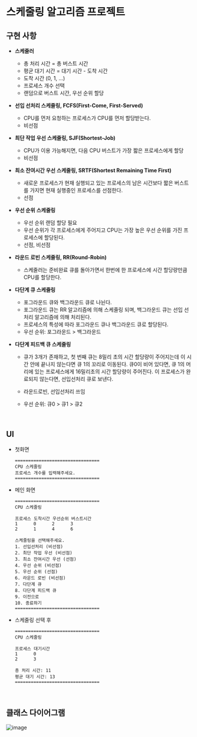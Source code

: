 # 스케줄링 알고리즘 프로젝트

## 구현 사항

* **스케줄러**
  * 총 처리 시간 = 총 버스트 시간
  * 평균 대기 시간 = 대기 시간 - 도착 시간
  * 도착 시간 (0, 1, ...)
  * 프로세스 개수 선택
  * 랜덤으로 버스트 시간, 우선 순위 할당

* **선입 선처리 스케줄링, FCFS(First-Come, First-Served)**

  * CPU를 먼저 요청하는 프로세스가 CPU를 먼저 할당받는다.
  * 비선점

* **최단 작업 우선 스케줄링, SJF(Shortest-Job)**

  * CPU가 이용 가능해지면, 다음 CPU 버스트가 가장 짧은 프로세스에게 할당
  * 비선점

* **최소 잔여시간 우선 스케줄링, SRTF(Shortest Remaining Time First)**

  * 새로운 프로세스가 현재 실행되고 있는 프로세스의 남은 시간보다 짧은 버스트를 가지면 현재 실행중인 프로세스를 선점한다.
  * 선점

* **우선 순위 스케줄링**

  * 우선 순위 랜덤 할당 필요
  * 우선 순위가 각 프로세스에게 주어지고 CPU는 가장 높은 우선 순위를 가진 프로세스에 할당된다.
  * 선점, 비선점

* **라운드 로빈 스케줄링, RR(Round-Robin)**

  * 스케줄러는 준비완료 큐를 돌아가면서 한번에 한 프로세스에 시간 할당량만큼 CPU를 할당한다.

* **다단계 큐 스케줄링**

  * 포그라운드 큐와 백그라운드 큐로 나뉜다.
  * 포그라운드 큐는 RR 알고리즘에 의해 스케줄링 되며, 백그라운드 큐는 선입 선처리 알고리즘에 의해 처리된다. 
  * 프로세스의 특성에 따라 포그라운드 큐나 백그라운드 큐로 할당된다.
  * 우선 순위: 포그라운드 > 백그라운드

* **다단계 피드백 큐 스케줄링**

  * 큐가 3개가 존재하고, 첫 번째 큐는 8밀리 초의 시간 할당량이 주어지는데 이 시간 안에 끝나지 않는다면 큐 1의 꼬리로 이동된다. 큐0이 비어 있다면, 큐 1의 머리에 있는 프로세스에게 16밀리초의 시간 할당량이 주어진다. 이 프로세스가 완료되지 않는다면, 선입선처리 큐로 보낸다.
  * 라운드로빈, 선입선처리 쓰임

  * 우선 순위: 큐0 > 큐1 > 큐2

<br>

## UI

* 첫화면

  ```
  ================================
  CPU 스케줄링
  프로세스 개수를 입력해주세요.
  ================================
  ```

* 메인 화면

  ```
  ================================
  CPU 스케줄링
  
  프로세스 도착시간 우선순위 버스트시간
  1      0      2      3
  2      1      4      6
  
  스케줄링을 선택해주세요.
  1. 선입선처리 (비선점)
  2. 최단 작업 우선 (비선점)
  3. 최소 잔여시간 우선 (선점)
  4. 우선 순위 (비선점)
  5. 우선 순위 (선점)
  6. 라운드 로빈 (비선점)
  7. 다단계 큐
  8. 다단계 피드백 큐
  9. 이전으로
  10. 종료하기
  ================================
  ```

* 스케줄링 선택 후

  ```
  ================================
  CPU 스케줄링
  
  프로세스 대기시간
  1      0
  2      3
  
  총 처리 시간: 11
  평균 대기 시간: 13
  ================================
  ```

<br>

## 클래스 다이어그램

![image](https://user-images.githubusercontent.com/43431081/75090927-311d6500-55ab-11ea-8f2d-c0fcdb98e773.png)

